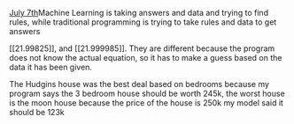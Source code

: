 [July 7th](https://github.com/DarrinLilly/DATA-310/edit/master/July%207th%202020)Machine Learning is taking answers and data and trying to find rules, while traditional programming is trying to take rules and data to get answers

[[21.99825]], and [[21.999985]]. They are different because the program does not know the actual equation, so it has to make a guess based on the data it has been given.

The Hudgins house was the best deal based on bedrooms because my program says the 3 bedroom house should be worth 245k, the worst house is the moon house because the price of the house is 250k my model said it should be 123k
